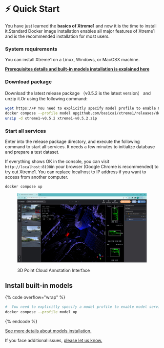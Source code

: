 # ⚡ Quick Start

You have just learned the **basics of Xtreme1** and now it is the time to install it.Standard Docker image installation enables all major features of Xtreme1 and is the recommended installation for most users.

### System requirements <a href="#system-requirements" id="system-requirements"></a>

You can install Xtreme1 on a Linux, Windows, or MacOSX machine.​​

****[**Prerequisites details and built-in models installation is explained here**](../overview/what-we-do.md#operating-system-requirements)****

### Download package <a href="#download-package" id="download-package"></a>

Download the latest release package （v0.5.2 is the latest version） and unzip it.Or using the following command:

```bash
wget https://# You need to explicitly specify model profile to enable model services.
docker compose --profile model upgithub.com/basicai/xtreme1/releases/download/v0.5.2/xtreme1-v0.5.2.zip
unzip -d xtreme1-v0.5.2 xtreme1-v0.5.2.zip
```

### Start all services <a href="#start-all-services" id="start-all-services"></a>

Enter into the release package directory, and execute the following command to start all services. It needs a few minutes to initialize database and prepare a test dataset.

If everything shows OK in the console, you can visit `http://localhost:8190`in your browser (Google Chrome is recommended) to try out Xtreme1. You can replace localhost to IP address if you want to access from another computer.

```bash
docker compose up
```

<figure><img src="../.gitbook/assets/interface.png" alt=""><figcaption><p>3D Point Cloud Annotation Interface</p></figcaption></figure>

## Install built-in models

{% code overflow="wrap" %}
```bash
#  You need to explicitly specify a model profile to enable model services
docker compose --profile model up
```
{% endcode %}

[See more details about models installation.](../getting-started/Docker-image/)



If you face additional issues, [please let us know.](https://github.com/xtreme1-io/xtreme1/issues)
